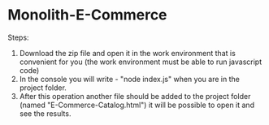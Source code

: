 # Monolith-E-Commerce
Steps:
1) Download the zip file and open it in the work environment that is convenient for you (the work environment must be able to run javascript code)
2) In the console you will write - "node index.js" when you are in the project folder.
3) After this operation another file should be added to the project folder (named "E-Commerce-Catalog.html") it will be possible to open it and see the results.
